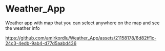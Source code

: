 # Weather_App
Weather app with map that you can select anywhere on the map and see the weather info


https://github.com/amirkordlu/Weather_App/assets/21158178/6d82ff1c-24c3-4edb-9ab4-d77d5aabd436
